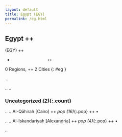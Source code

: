 ```yaml
---
layout: default
title: Egypt (EGY)
permalink: /eg.html
---
```



## Egypt   ++
(EGY)  ++
-                     ++
0 Regions, ++
2 Cities
{: #eg }

.. 




.. 
.. 


### Uncategorized _(2)_{:.count}


..
..
Al-Qāhirah [Cairo]  ++
 _pop (16)_{:.pop} ++
•

..
..
Al-Iskandarīyah [Alexandria]  ++
 _pop (4)_{:.pop} ++
•




.. 
 
